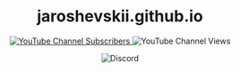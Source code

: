<h1 align="center">
  jaroshevskii.github.io
</h1>

<p align="center">
	<a href="https://www.youtube.com/channel/UCaJ3unFQ-FGTXiPOnjq6ruA" alt="Discord">
    <img src="https://img.shields.io/youtube/channel/subscribers/UCaJ3unFQ-FGTXiPOnjq6ruA?style=social" title="Go to YouTube channel" alt="YouTube Channel Subscribers"/>
	</a>
	<img src="https://img.shields.io/youtube/channel/views/UCaJ3unFQ-FGTXiPOnjq6ruA?style=social" alt="YouTube Channel Views"/>
</p>

<p align="center">
  <img src="https://img.shields.io/discord/793459927909531678?logo=discord&logoColor=ffffff&color=7389D8" alt="Discord"/>
</p>
